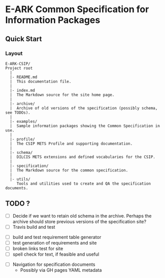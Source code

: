 E-ARK Common Specification for Information Packages
===================================================

Quick Start
-----------

### Layout
```
E-ARK-CSIP/
Project root
  |
  |- README.md
  |  This documentation file.
  |
  |- index.md
  |  The Markdown source for the site home page.
  |
  |- archive/
  |  Archive of old versions of the specification (possibly schema, see TODOs).
  |
  |- examples/
  |  Sample information packages showing the Common Specification in use.
  |
  |- profile/
  |  The CSIP METS Profile and supporting documentation.
  |
  |- schema/
  |  DILCIS METS extensions and defined vocabularies for the CSIP.
  |
  |- specification/
  |  The Markdown source for the common specification.
  |
  |- utils/
     Tools and utilities used to create and QA the specification documents.
```

TODO ?
------
- [ ] Decide if we want to retain old schema in the archive. Perhaps the archive should store previous versions of the specification site?
- [ ] Travis build and test
 + [ ] build and test requirement table generator
 + [ ] test generation of requirements and site
 + [ ] broken links test for site
 + [ ] spell check for text, if feasible and useful
- [ ] Navigation for specification documents
  + Possibly via GH pages YAML metadata
